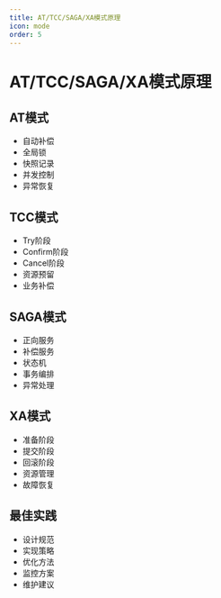 ```yaml
---
title: AT/TCC/SAGA/XA模式原理
icon: mode
order: 5
---
```


# AT/TCC/SAGA/XA模式原理

## AT模式
- 自动补偿
- 全局锁
- 快照记录
- 并发控制
- 异常恢复

## TCC模式
- Try阶段
- Confirm阶段
- Cancel阶段
- 资源预留
- 业务补偿

## SAGA模式
- 正向服务
- 补偿服务
- 状态机
- 事务编排
- 异常处理

## XA模式
- 准备阶段
- 提交阶段
- 回滚阶段
- 资源管理
- 故障恢复

## 最佳实践
- 设计规范
- 实现策略
- 优化方法
- 监控方案
- 维护建议
